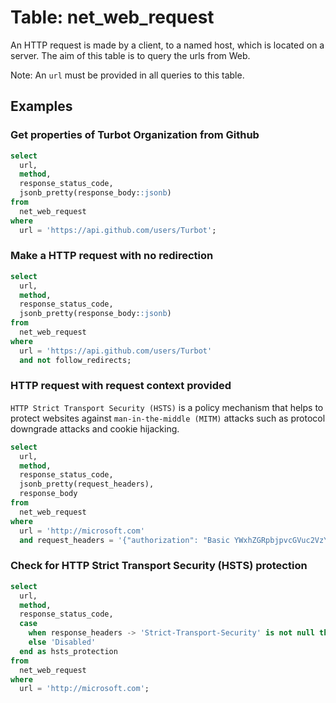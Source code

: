 # Table: net_web_request

An HTTP request is made by a client, to a named host, which is located on a server. The aim of this table is to query the urls from Web.

Note: An `url` must be provided in all queries to this table.

## Examples

### Get properties of Turbot Organization from Github

```sql
select
  url,
  method,
  response_status_code,
  jsonb_pretty(response_body::jsonb)
from
  net_web_request
where
  url = 'https://api.github.com/users/Turbot';
```

### Make a HTTP request with no redirection

```sql
select
  url,
  method,
  response_status_code,
  jsonb_pretty(response_body::jsonb)
from
  net_web_request
where
  url = 'https://api.github.com/users/Turbot'
  and not follow_redirects;
```

### HTTP request with request context provided

`HTTP Strict Transport Security (HSTS)` is a policy mechanism that helps to protect websites against `man-in-the-middle (MITM)` attacks such as protocol downgrade attacks and cookie hijacking.

```sql
select
  url,
  method,
  response_status_code,
  jsonb_pretty(request_headers),
  response_body
from
  net_web_request
where
  url = 'http://microsoft.com'
  and request_headers = '{"authorization": "Basic YWxhZGRpbjpvcGVuc2VzYW2l", "accept": ["application/json", "application/xml"]}';
```

### Check for HTTP Strict Transport Security (HSTS) protection

```sql
select
  url,
  method,
  response_status_code,
  case
    when response_headers -> 'Strict-Transport-Security' is not null then 'Enabled'
    else 'Disabled'
  end as hsts_protection
from
  net_web_request
where
  url = 'http://microsoft.com';
```
